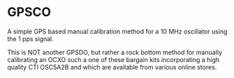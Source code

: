 # GPSCO
A simple GPS based manual calibration method for a 10 MHz oscillator using the 1 pps signal.

This is NOT another GPSDO, but rather a rock bottom method for manually calibrating an OCXO such
a one of these bargain kits incorporating a high quality CTI OSC5A2B and which are available from various online stores. 
